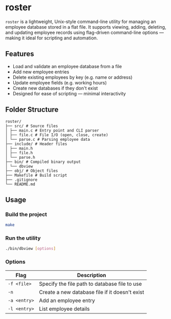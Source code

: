 # roster

`roster` is a lightweight, Unix-style command-line utility for managing an employee database stored in a flat file. It supports viewing, adding, deleting, and updating employee records using flag-driven command-line options — making it ideal for scripting and automation.

## Features

- Load and validate an employee database from a file
- Add new employee entries
- Delete existing employees by key (e.g. name or address)
- Update employee fields (e.g. working hours)
- Create new databases if they don't exist
- Designed for ease of scripting — minimal interactivity

## Folder Structure

```
roster/  
├── src/ # Source files  
│ ├── main.c # Entry point and CLI parser  
│ ├── file.c # File I/O (open, close, create)  
│ └── parse.c # Parsing employee data  
├── include/ # Header files  
│ ├── main.h  
│ ├── file.h  
│ └── parse.h  
├── bin/ # Compiled binary output  
│ └── dbview  
├── obj/ # Object files  
├── Makefile # Build script  
├── .gitignore  
└── README.md

````

## Usage

### Build the project

```bash
make
````

### Run the utility

```sh
./bin/dbview [options]
```

### Options

| Flag         | Description                                    |
| ------------ | ---------------------------------------------- |
| `-f <file>`  | Specify the file path to database file to use  |
| `-n`         | Create a new database file if it doesn't exist |
| `-a <entry>` | Add an employee entry                          |
| `-l <entry>` | List employee details                          |


